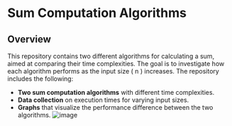 # Sum Computation Algorithms

## Overview

This repository contains two different algorithms for calculating a sum, aimed at comparing their time complexities. 
The goal is to investigate how each algorithm performs as the input size \( n \) increases. The repository includes the following:

- **Two sum computation algorithms** with different time complexities.
- **Data collection** on execution times for varying input sizes.
- **Graphs** that visualize the performance difference between the two algorithms.
![image](https://github.com/user-attachments/assets/f90b5392-5e94-4c5d-8730-3b6cf7a0a407)
